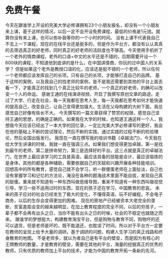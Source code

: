 # 免费午餐

今天在跟谁学上开设的完美大学必修课拥有23个小朋友报名，却没有一个小朋友来上课，基于这样的情况，以后一定不会开设免费课程，最低的价格是1元钱。就算你没有来上课，也可以弥补我等你的一个小时的时间。
没有上课不代表我自己不去上一下课程，现在的在线平台还是挺多的，但是作为平台方，都没有认认真真的去筛选真正的好老师，同时真正的好老师的活跃度也不够高。今天使用手机听了一个老外的情商课程，老外的口语+中文的水平还是不错的，后期需要开设一个600块的课程，不知道他到底讲的是什么，在中国讲情商，你玩的过中国人的关系学？
但是如果这个老外是教授口语的化，应该还是挺不错的一个老师，所以任何一个老师都应该发挥自己的长项，只有自己的长项，才能够打造自己的品牌。
基于这样的案例，以及我自己的找老师的案例，是不是我还需要到其他的平台上面去看一下，才能真正的找到几个真正比较牛的老师，一个真正的好老师，的确可以改变一个人的命运。
感谢王通的在线演讲视频，开启了我撰写原创文章的路途。走过了大学、行走在社会，每一天我都在思考人生，每一天我都在思考如何才能快速的提高自己，改变自己，让自己变得更加强大。生活在父母构建的大树下面，我总感觉自己好像有些长不大。
今天撰写的一篇文章获得了赞赏的权限，感觉自己坚持王通的思想，的确是正确的。如果我在大学的时候，也知道王通这样一个人，我想我今天应该已经出了一本大学的回忆录，一定比完美大学必修课写的更好，我会在他的基础上不断的尝试理论，然后不断的实践，通过实践的过程不断的检验理论，然后全国出版发行。
我现在一直在撰写我的培训书籍《卓越法门》，今天我在给大学生讲课的时候，我就一直在强调三点。如果我们想变得更加卓越，第一是找到最牛的老师，第二是拼命努力，第三是选择好的平台。这三点就是真正的卓越法门，在世界上最应该学习的工具是英语，最应该具备的技能是会计，最应该锻炼的是身体，其他的都是各种辅助，需要依据自己的天赋和兴趣开展各种技能培训。
回想高中的所有教育，感觉自己就不会学习，听一群傻蛋老师在上面扯淡，自己也没有掌握学习和记忆的方法论，淹没在各种的题海战术里面不能自拔，发现自己真的挺傻。重来就不知道有一种东西叫做思维导图，重来不知道有一种东西叫做视觉引导，学习一些不适用过时的东西，现在的孩子还在学习，中国教育的悲哀。
未来的孩子应对的社会已经发生了极大的变化，不懂得英语，玩不好编程，不会电子商务，以后的生存会变得更加的困难。
现在的房地产已经被资本大佬完全的垄断，贫富差距会变的越来越明显，在加上教育程度的完全不同，以后的穷孩子，一辈子都不会再有出头之日，当你不能有出头之日的时候，社会的不稳定也就随之而来。
跟谁学的梦想挺大，构建教育淘宝平台，但是购物与教育不同，购物坏的还可以退货，但是老师是坏的，既不能退还，也耽误了时间。所以对于平台方一定要在教师的呈现上给予大量的调研。基于调研的问题，构建人生学习的真正线路和终身教育的地图。
不是老师多，就以为者自己是有平台的壁垒，而是因为有核心的王牌教师的数量，才是教育的壁垒，需要在其他的平台，海量的挖掘真正的优秀的教师，只有优质的教师加上平台的技术，才能为中国的教育开拓一条新的先河。

